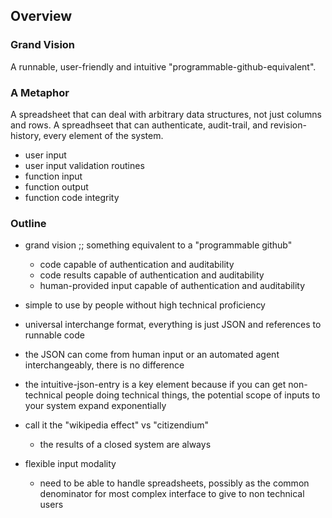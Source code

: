 ## Overview

### Grand Vision 

A runnable, user-friendly and intuitive "programmable-github-equivalent".

### A Metaphor
A spreadsheet that can deal with arbitrary data structures, not just columns and rows.
A spreadhseet that can authenticate, audit-trail, and revision-history, every element of the system.
   * user input
   * user input validation routines
   * function input
   * function output
   * function code integrity

### Outline

* grand vision ;; something equivalent to a "programmable github"
    * code capable of authentication and auditability
    * code results capable of authentication and auditability
    * human-provided input capable of authentication and auditability

* simple to use by people without high technical proficiency
* universal interchange format, everything is just JSON and references to runnable code
* the JSON can come from human input or an automated agent interchangeably, there is no difference

* the intuitive-json-entry is a key element because if you can get non-technical people doing technical things, the potential scope of inputs to your system expand exponentially
* call it the "wikipedia effect" vs "citizendium" 
    * the results of a closed system are always

* flexible input modality
    * need to be able to handle spreadsheets, possibly as the common denominator for most complex interface to give to non technical users
  
